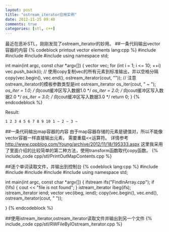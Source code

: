 ```yaml
---
layout: post
title: "ostream_iterator应用实例"
date: 2012-11-25 09:40
comments: true
categories: [stl, c++]
---
```

最近在恶补STL，刚刚发现了ostream_iterator的妙用。
##一条代码输出vector容器的内容
{% codeblock printout vector elements lang:cpp %}
#include <iostream>
#include <algorithm>
#include <vector>
#include <iterator>
using namespace std;

int main(int argc, const char *argv[])
{
	vector<int> vec;
	for (int i = 1; i <= 10; ++i) 
		vec.push_back(i);
	// 使用copy复制vec的所有元素到标准输出，并以空格分隔
	copy(vec.begin(), vec.end(), ostream_iterator<int>(cout, ""));	// 注意ostream_iterator的模板参数类型是int
	ostream_iterator<double> os_iter(cout, " ~ ");
    *os_iter = 1.0;            /* 向cout缓冲区写入数据1.0 */
	*os_iter = 2.0;            /* 向cout缓冲区写入数据2.0 */
	*os_iter = 3.0;            /* 向cout缓冲区写入数据3.0 */
	return 0;
}
{% endcodeblock %}

Result:
```
1 2 3 4 5 6 7 8 9 10 1 ~ 2 ~ 3 ~
```

##一条代码输出map容器的内容
由于map容器存储的元素是键值对，所以不能像vector容器一样直接输出元素，
需要重载<<运算符。
详情参考<http://www.cppblog.com/Young/archive/2012/11/18/195333.aspx>
这里我采用了里面介绍的比较简单的第二种方法，使用transform函数取代copy函数。
{% include_code cpp/stl/PrintOutMapContents.cpp %}


##逐个单词读取文件，并输出到控制台
{% codeblock lang:cpp %}
#include <fstream>
#include <iostream>
#include <algorithm>
#include <vector>
#include <iterator>
using namespace std;

int main(int argc, const char *argv[])
{
	ifstream ifs("FindInArray.cpp");
	if (!ifs) {
		cout << "file is not found";
	}
	istream_iterator<string> ibeg(ifs);
	istream_iterator<string> iend;
	vector<string> vec(ibeg, iend);
	copy(vec.begin(), vec.end(), ostream_iterator<string>(cout, " "));

}
{% endcodeblock %}
 
##使用istream_iterator,ostream_iterator读取文件并输出到另一个文件
{% include_code cpp/stl/RWFileByIOstream_iterator.cpp %}
